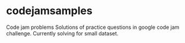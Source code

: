 codejamsamples
==============

Code jam problems
Solutions of practice questions in google code jam challenge.
Currently solving for small dataset. 
